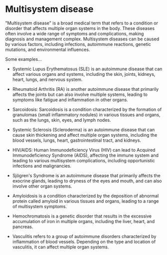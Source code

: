 # Multisystem disease

"Multisystem disease" is a broad medical term that refers to a condition or disorder that affects multiple organ systems in the body. These diseases often involve a wide range of symptoms and complications, making diagnosis and management complex. Multisystem diseases can be caused by various factors, including infections, autoimmune reactions, genetic mutations, and environmental influences.

Some examples…

* Systemic Lupus Erythematosus (SLE) is an autoimmune disease that can affect various organs and systems, including the skin, joints, kidneys, heart, lungs, and nervous system.

* Rheumatoid Arthritis (RA) is another autoimmune disease that primarily affects the joints but can also involve multiple systems, leading to symptoms like fatigue and inflammation in other organs.

* Sarcoidosis: Sarcoidosis is a condition characterized by the formation of granulomas (small inflammatory nodules) in various tissues and organs, such as the lungs, skin, eyes, and lymph nodes.

* Systemic Sclerosis (Scleroderma) is an autoimmune disease that can cause skin thickening and affect multiple organ systems, including the blood vessels, lungs, heart, gastrointestinal tract, and kidneys.

* HIV/AIDS: Human Immunodeficiency Virus (HIV) can lead to Acquired Immunodeficiency Syndrome (AIDS), affecting the immune system and leading to various multisystem complications, including opportunistic infections and malignancies.

* Sjögren's Syndrome is an autoimmune disease that primarily affects the exocrine glands, leading to dryness of the eyes and mouth, and can also involve other organ systems.

* Amyloidosis is a condition characterized by the deposition of abnormal protein called amyloid in various tissues and organs, leading to a range of multisystem symptoms.

* Hemochromatosis is a genetic disorder that results in the excessive accumulation of iron in multiple organs, including the liver, heart, and pancreas.

* Vasculitis refers to a group of autoimmune disorders characterized by inflammation of blood vessels. Depending on the type and location of vasculitis, it can affect multiple organ systems.

